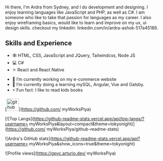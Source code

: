 

 Hi there, I'm Ardra from Sydney, and I do development and designing. I enjoy learning languages like JavaScript and PHP, as well as C#. I am someone who like to take that passion for languages as my career. I also enjoy wireframing basics, would like to learn and improve on my ux, ui design skills.  checkout my linkedin: linkedin.com/in/ardra-ashok-517a45186. 

## Skills and Experience
* 🕸 HTML, CSS, JavaScript and JQuery, Tailwindcss, Node JS
* 💻 C#
* ⚛ React and React Native


- 🔭 I’m currently working on my e-commerce website
- 🌱 I’m currently doing a learning mySQL, Angular, Vue and Gatsby.
- ⚡ Fun fact: I like to read kids books 
      


[<img src='https://cdn.jsdelivr.net/npm/simple-icons@3.0.1/icons/github.svg' alt='github' height='40'>](https://github.com/
myWorksPiya)  


[![Top Langs](https://github-readme-stats.vercel.app/api/top-langs/?username=
myWorksPiya&layout=compact&theme=tokyonight)](https://github.com/
myWorksPiya/github-readme-stats)

![Ardra's GitHub stats](https://github-readme-stats.vercel.app/api?username=
myWorksPiya&show_icons=true&theme=tokyonight)

![Profile views](https://gpvc.arturio.dev/
myWorksPiya)  
